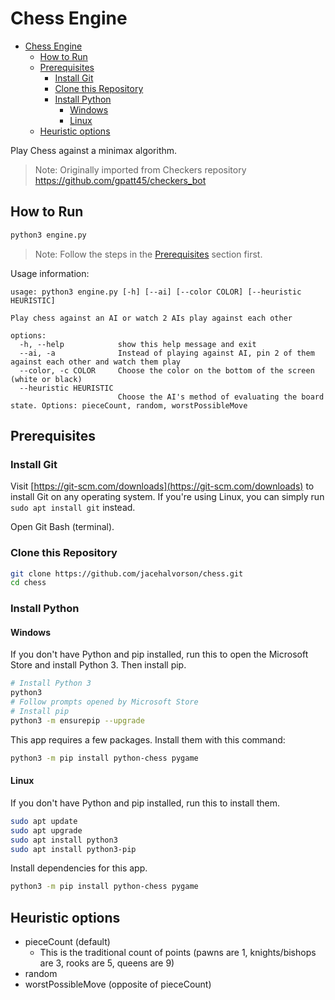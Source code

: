 # Chess Engine

- [Chess Engine](#chess-engine)
  - [How to Run](#how-to-run)
  - [Prerequisites](#prerequisites)
    - [Install Git](#install-git)
    - [Clone this Repository](#clone-this-repository)
    - [Install Python](#install-python)
      - [Windows](#windows)
      - [Linux](#linux)
  - [Heuristic options](#heuristic-options)

Play Chess against a minimax algorithm.

> Note: Originally imported from Checkers repository https://github.com/gpatt45/checkers_bot

## How to Run

```bash
python3 engine.py
```

> Note: Follow the steps in the [Prerequisites](#prerequisites) section first.

Usage information:

```text
usage: python3 engine.py [-h] [--ai] [--color COLOR] [--heuristic HEURISTIC]

Play chess against an AI or watch 2 AIs play against each other

options:
  -h, --help            show this help message and exit
  --ai, -a              Instead of playing against AI, pin 2 of them against each other and watch them play
  --color, -c COLOR     Choose the color on the bottom of the screen (white or black)
  --heuristic HEURISTIC
                        Choose the AI's method of evaluating the board state. Options: pieceCount, random, worstPossibleMove
```

## Prerequisites

### Install Git

Visit [https://git-scm.com/downloads](https://git-scm.com/downloads) to install Git on any operating system. If you're using Linux, you can simply run `sudo apt install git` instead.

Open Git Bash (terminal).

### Clone this Repository

```bash
git clone https://github.com/jacehalvorson/chess.git
cd chess
```

### Install Python

#### Windows

If you don't have Python and pip installed, run this to open the Microsoft Store and install Python 3. Then install pip.

```bash
# Install Python 3
python3
# Follow prompts opened by Microsoft Store
# Install pip
python3 -m ensurepip --upgrade
```

This app requires a few packages. Install them with this command:

```bash
python3 -m pip install python-chess pygame
```

#### Linux

If you don't have Python and pip installed, run this to install them.

```bash
sudo apt update
sudo apt upgrade
sudo apt install python3
sudo apt install python3-pip
```

Install dependencies for this app.

```bash
python3 -m pip install python-chess pygame
```

## Heuristic options

- pieceCount (default)
  - This is the traditional count of points (pawns are 1, knights/bishops are 3, rooks are 5, queens are 9)
- random
- worstPossibleMove (opposite of pieceCount)
